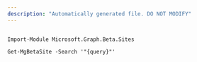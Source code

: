 ```yaml
---
description: "Automatically generated file. DO NOT MODIFY"
---
```


```powershellv2

Import-Module Microsoft.Graph.Beta.Sites

Get-MgBetaSite -Search '"{query}"' 

```